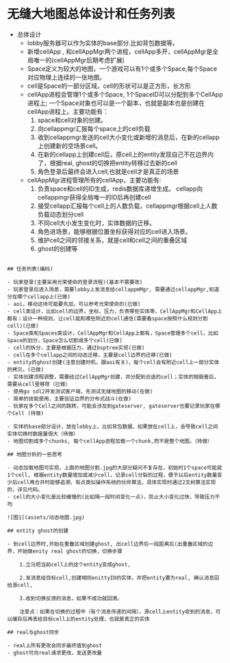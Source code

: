 # 无缝大地图总体设计和任务列表

- 总体设计
    - lobby服务器可以作为实体的base部分.比如背包数据等。
    - 新增cellApp , 和cellAppMgr两个进程，cellApp多开，cellAppMgr是全局唯一的(cellAppMgr后期考虑扩展)
    - Space定义为较大的地图，一个游戏可以有1个或多个Space,每个Space对应物理上连续的一张地图。
    - cell是Space的一部分区域，cell的形状可以是正方形，长方形
    - cellApp进程会管理1个或多个Space, 1个SpaceID可以分配到多个CellApp进程上; 一个Space对象也可以是一个副本，也就是副本也是创建在cellApp进程上。主要功能有：
       1. space和cell对象的创建。
       2. 向cellappmgr汇报每个space上的cell负载
       3. 收到cellappmgr发送的cell大小变化或新增的消息后，在新的cellapp上创建新的空场景cell。
       4. 在新的cellapp上创建cell后，原cell上的entity发现自己不在边界内了，根据real, ghost的切换把entity转移过去新的cell
       5. 角色登录后最终会进入cell,也就是cell才是真正的场景
    - cellAppMgr进程管理所有的cellApp，主要功能有:
       1. 负责space和cell的ID生成，redis数据库递增生成。 cellapp向cellappmgr获得全局唯一的ID后再创建cell
       2. 接受cellapp汇报每个cell上的人数负载，cellappmgr根据cell上人数负载动态划分cell
       3. 不同cell大小发生变化时，实体数据的迁移。
       4. 角色进场景，能够根据位置坐标获得对应的cell进入场景。
       5. 维护cell之间的邻接关系，就是cell和cell之间的重叠区域
       6. ghost的创建等
```

## 任务列表(编码)

- 玩家登录(主要采用光荣使命的登录流程)(基本不需要改)
- 玩家登录后进入场景，需要lobby上发消息给cellappmMgr, 需要通过cellappMgr,知道分在哪个cellapp上(已做)
- aoi，移动这块可能要先加，可以参考光荣使命的(已做)
- cell类设计，比如cell的边界，坐标，压力，负责哪些实体等，CellAppMgr和CellApp上都有；设计一种规则，让cell能和哪些附近的cell通信(需要看space按照什么规则分割cell)(已做)
- Space类和Spaces类设计，CellAppMgr和CellApp上都有，Space管理多个cell，比如Space的划分，Space怎么切割成多个cell(已做)
- cell的拆分，主要是根据压力，通过bsptree实现(已做)
- cell在多个cellapp之间的动态迁移，主要是cell边界的迁移(已做)
- entity的ghost创建(注意创建时机，跟aoi有关)，每个cell会有附近cell上一部分实体的拷贝。(已做)
- 实体创建流程调整，需要经过CellAppMgr创建，并分配到合适的cell；实体的销毁善后，需要从cell里移除（已做）
- 使用go sdl2开发测试客户端，先测试无缝地图的移动(在做)
- 简单的技能使用，主要验证边界的分布式战斗(在做)
- 玩家在多个Cell之间的跳转，可能会涉及到gateserver, gateserver也要记录玩家在哪个Cell (待做)

- 实体的base部分设计，放在lobby上，比如背包数据，如果放在cell上，会导致cell之间实体切换时数据量很大（待做）
- 地图切割成多个chunks, 每个cellApp进程加载一个chunk,而不是整个地图。（待做）

## 地图分析的一些思考

- 动态加载地图可实现，上面的地图分割.jpg的大部分疑问不复存在，初始时1个space可能就1个cell, 根据entity数量增加或减少cell，记录cell分裂的过程，便于以后entity数量变少后cell再合并时能够追溯，有点类似操作系统的伙伴算法，具体实现时通过2叉树算法实现的，详见代码。
- cell的大小变化是比较缓慢的(比如隔一段时间变化一点)，防止大小变化过快，导致压力不均

![图1](assets/动态地图.jpg)

## entity ghost的创建

- 到cell边界时,开始在重叠区域创建ghost, 出cell边界后一段距离后(出重叠区域的边界，开始做enity real ghost的切换，切换步骤

    1.立马把当前cell上的这个entity变成ghost,

    2.发消息给目标cell,创建相同enittyID的实体，并把entity置为real, 确认消息回给源cell,

    3.收到切换反馈的消息，如果不成功就回溯。

    注意点：如果在切换的过程中（有个消息传递的间隔），源cell上entity收到的消息，可以缓存后再丢给目标cell上的entity处理，也就是真正的实体

## real与ghost同步

- real上所有更改会同步最终值到ghost
- ghost可向real请求更改，发送更改量
